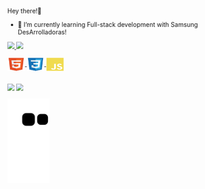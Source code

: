 Hey there!👋

- 🌱 I’m currently learning Full-stack development with Samsung DesArrolladoras!

<div>
  <a href="https://github.com/CodingDeni">
  <img height="50%" src="https://github-readme-stats.vercel.app/api?username=codingdeni&show_icons=true&theme=merko&include_all_commits=true&count_private=true"/>
  <img height="50%" src="https://github-readme-stats.vercel.app/api/top-langs/?username=codingdeni&layout=compact&langs_count=7&theme=merko"/>
</div>
  
<div style="display: inline_block"><br>
  <img align="center" alt="deni-HTML" height="30" width="40" src="https://raw.githubusercontent.com/devicons/devicon/master/icons/html5/html5-original.svg">
  <img align="center" alt="deni-CSS" height="30" width="40" src="https://raw.githubusercontent.com/devicons/devicon/master/icons/css3/css3-original.svg">
  <img align="center" alt="deni-Js" height="30" width="40" src="https://raw.githubusercontent.com/devicons/devicon/master/icons/javascript/javascript-plain.svg">
</div>
  
  ##
  
 <div> 
  <a href = "mailto:denisesandrinavarro@gmail.com"><img src="https://img.shields.io/badge/-Gmail-%23333?style=for-the-badge&logo=gmail&logoColor=white" target="_blank"></a>
  <a href="https://www.linkedin.com/in/denisandrinavarro" target="_blank"><img src="https://img.shields.io/badge/-LinkedIn-%230077B5?style=for-the-badge&logo=linkedin&logoColor=white" target="_blank"></a> 
 
 ![Snake animation](https://github.com/codingdeni/codingdeni/blob/output/github-contribution-grid-snake.svg)
   
</div>
  
 

  
